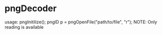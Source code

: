 # pngDecoder
usage: 
pngInitilize();
pngID p = pngOpenFile("path/to/file", "r");
NOTE: Only reading is available